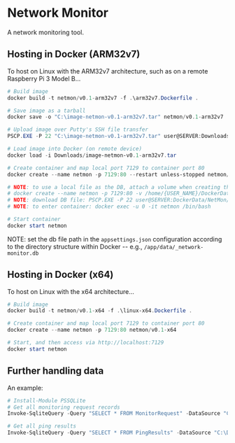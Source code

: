 # Network Monitor

A network monitoring tool.

## Hosting in Docker (ARM32v7)

To host on Linux with the ARM32v7 architecture, such as on a remote Raspberry Pi 3 Model B...

```powershell
# Build image
docker build -t netmon/v0.1-arm32v7 -f .\arm32v7.Dockerfile .

# Save image as a tarball
docker save -o "C:\image-netmon-v0.1-arm32v7.tar" netmon/v0.1-arm32v7

# Upload image over Putty's SSH file transfer
PSCP.EXE -P 22 "C:\image-netmon-v0.1-arm32v7.tar" user@SERVER:Downloads/image-netmon-v0.1-arm32v7.tar

# Load image into Docker (on remote device)
docker load -i Downloads/image-netmon-v0.1-arm32v7.tar

# Create container and map local port 7129 to container port 80
docker create --name netmon -p 7129:80 --restart unless-stopped netmon/v0.1-arm32v7

# NOTE: to use a local file as the DB, attach a volume when creating the container
# docker create --name netmon -p 7129:80 -v /home/{USER_NAME}/DockerData/NetMon/:/app/data/ --restart unless-stopped netmon/v0.1-arm32v7
# NOTE: download DB file: PSCP.EXE -P 22 user@SERVER:DockerData/NetMon/_network-monitor.db "C:\Downloads\_network-monitor.db"
# NOTE: to enter container: docker exec -u 0 -it netmon /bin/bash

# Start container
docker start netmon
```

NOTE: set the db file path in the `appsettings.json` configuration according to the directory structure within Docker -- e.g., `/app/data/_network-monitor.db`

## Hosting in Docker (x64)

To host on Linux with the x64 architecture...

```powershell
# Build image
docker build -t netmon/v0.1-x64 -f .\linux-x64.Dockerfile .

# Create container and map local port 7129 to container port 80
docker create --name netmon -p 7129:80 netmon/v0.1-x64

# Start, and then access via http://localhost:7129
docker start netmon
```

## Further handling data

An example:
```powershell
# Install-Module PSSQLite
# Get all monitoring request records
Invoke-SqliteQuery -Query "SELECT * FROM MonitorRequest" -DataSource "C:\Downloads\_network-monitor.db"

# Get all ping results
Invoke-SqliteQuery -Query "SELECT * FROM PingResults" -DataSource "C:\Downloads\_network-monitor.db"
```